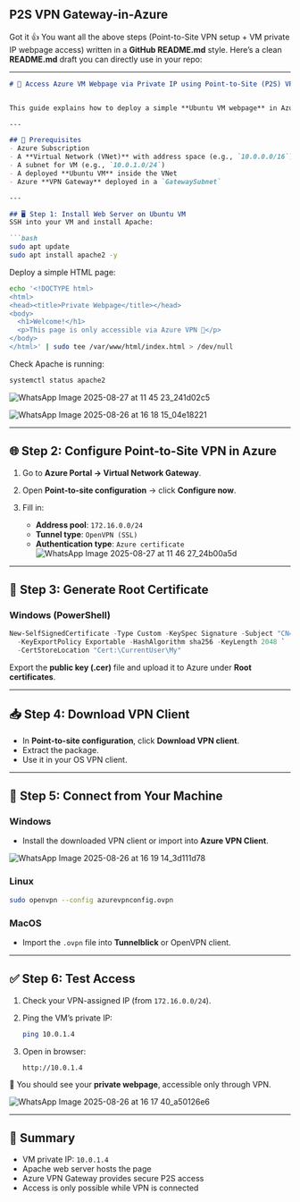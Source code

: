 ## P2S VPN Gateway-in-Azure
Got it 👍 You want all the above steps (Point-to-Site VPN setup + VM private IP webpage access) written in a **GitHub README.md** style.
Here’s a clean **README.md** draft you can directly use in your repo:

---

````markdown
# 🚀 Access Azure VM Webpage via Private IP using Point-to-Site (P2S) VPN


This guide explains how to deploy a simple **Ubuntu VM webpage** in Azure and access it securely using **Point-to-Site (P2S) VPN** through an **Azure VPN Gateway**.

---

## 📌 Prerequisites
- Azure Subscription
- A **Virtual Network (VNet)** with address space (e.g., `10.0.0.0/16`)
- A subnet for VM (e.g., `10.0.1.0/24`)
- A deployed **Ubuntu VM** inside the VNet
- Azure **VPN Gateway** deployed in a `GatewaySubnet`

---

## 🖥️ Step 1: Install Web Server on Ubuntu VM
SSH into your VM and install Apache:

```bash
sudo apt update
sudo apt install apache2 -y
````

Deploy a simple HTML page:

```bash
echo '<!DOCTYPE html>
<html>
<head><title>Private Webpage</title></head>
<body>
  <h1>Welcome!</h1>
  <p>This page is only accessible via Azure VPN 🚀</p>
</body>
</html>' | sudo tee /var/www/html/index.html > /dev/null
```

Check Apache is running:

```bash
systemctl status apache2
```
![WhatsApp Image 2025-08-27 at 11 45 23_241d02c5](https://github.com/user-attachments/assets/f95eb5ae-5fea-433e-a889-7bca8c400f59)

![WhatsApp Image 2025-08-26 at 16 18 15_04e18221](https://github.com/user-attachments/assets/081bb9b8-06c9-42f0-98ce-3f08dd01b81b)

---

## 🌐 Step 2: Configure Point-to-Site VPN in Azure

1. Go to **Azure Portal → Virtual Network Gateway**.
2. Open **Point-to-site configuration** → click **Configure now**.
3. Fill in:

   * **Address pool**: `172.16.0.0/24`
   * **Tunnel type**: `OpenVPN (SSL)`
   * **Authentication type**: `Azure certificate`
![WhatsApp Image 2025-08-27 at 11 46 27_24b00a5d](https://github.com/user-attachments/assets/8f5bc581-55da-4006-b1f8-2e04276bf87d)

---

## 🔑 Step 3: Generate Root Certificate

### Windows (PowerShell)

```powershell
New-SelfSignedCertificate -Type Custom -KeySpec Signature -Subject "CN=AzureVPNRoot" `
  -KeyExportPolicy Exportable -HashAlgorithm sha256 -KeyLength 2048 `
  -CertStoreLocation "Cert:\CurrentUser\My"
```

Export the **public key (.cer)** file and upload it to Azure under **Root certificates**.

---

## 📥 Step 4: Download VPN Client

* In **Point-to-site configuration**, click **Download VPN client**.
* Extract the package.
* Use it in your OS VPN client.

---

## 🔗 Step 5: Connect from Your Machine

### Windows

* Install the downloaded VPN client or import into **Azure VPN Client**.

![WhatsApp Image 2025-08-26 at 16 19 14_3d111d78](https://github.com/user-attachments/assets/0eae57a8-fbd4-424d-ba8b-c96954d984bc)


### Linux

```bash
sudo openvpn --config azurevpnconfig.ovpn
```

### MacOS

* Import the `.ovpn` file into **Tunnelblick** or OpenVPN client.

---

## ✅ Step 6: Test Access

1. Check your VPN-assigned IP (from `172.16.0.0/24`).
2. Ping the VM’s private IP:

   ```bash
   ping 10.0.1.4
   ```
3. Open in browser:

   ```
   http://10.0.1.4
   ```

🎉 You should see your **private webpage**, accessible only through VPN.

![WhatsApp Image 2025-08-26 at 16 17 40_a50126e6](https://github.com/user-attachments/assets/b871dea2-6365-48bb-a54d-a3c77d4d5714)

---

## 📌 Summary

* VM private IP: `10.0.1.4`
* Apache web server hosts the page
* Azure VPN Gateway provides secure P2S access
* Access is only possible while VPN is connected

